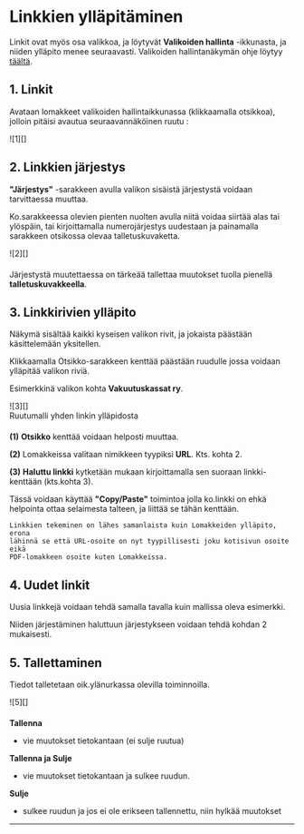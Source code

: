 # Linkkien ylläpitäminen

Linkit ovat myös osa valikkoa, ja löytyvät __Valikoiden hallinta__ -ikkunasta, ja niiden
ylläpito menee seuraavasti. Valikoiden hallintanäkymän ohje löytyy [täältä][10].


## 1. Linkit

Avataan lomakkeet valikoiden hallintaikkunassa (klikkaamalla otsikkoa),
jolloin pitäisi avautua seuraavannäköinen ruutu :

<figure class="fig-n border" style="margin:0 0 20px 0">
![1][]
</figure>


## 2. Linkkien järjestys

__"Järjestys"__ -sarakkeen avulla valikon sisäistä järjestystä voidaan tarvittaessa muuttaa.

Ko.sarakkeessa olevien pienten nuolten avulla niitä voidaa siirtää alas tai ylöspäin,
tai kirjoittamalla numerojärjestys uudestaan ja painamalla sarakkeen otsikossa olevaa talletuskuvaketta.

<figure class="fig-n border" style="margin:0 0 20px 0">
![2][]
</figure>

Järjestystä muutettaessa on tärkeää tallettaa muutokset tuolla pienellä __talletuskuvakkeella__.


## 3. Linkkirivien ylläpito

Näkymä sisältää kaikki kyseisen valikon rivit, ja jokaista päästään käsittelemään yksitellen.

Klikkaamalla Otsikko-sarakkeen kenttää päästään ruudulle jossa voidaan ylläpitää valikon riviä.

Esimerkkinä valikon kohta __Vakuutuskassat ry__.

<figure class="fig-n border" style="margin:0 0 20px 0">
![3][]
<figcaption>Ruutumalli yhden linkin ylläpidosta</figcaption>
</figure>

__(1)__ __Otsikko__ kenttää voidaan helposti muuttaa.

__(2)__ Lomakkeissa valitaan nimikkeen tyypiksi  __URL__. Kts. kohta 2.

__(3)__  __Haluttu linkki__ kytketään mukaan kirjoittamalla sen suoraan linkki-kenttään (kts.kohta 3).

Tässä voidaan käyttää __"Copy/Paste"__ toimintoa jolla ko.linkki on ehkä helpointa ottaa
selaimesta talteen, ja liittää se tähän kenttään.


````
Linkkien tekeminen on lähes samanlaista kuin Lomakkeiden ylläpito, erona
lähinnä se että URL-osoite on nyt tyypillisesti joku kotisivun osoite eikä
PDF-lomakkeen osoite kuten Lomakkeissa.
````

## 4. Uudet linkit

Uusia linkkejä voidaan tehdä samalla tavalla kuin mallissa oleva esimerkki.

Niiden järjestäminen haluttuun järjestykseen voidaan tehdä kohdan 2 mukaisesti.

## 5. Tallettaminen

Tiedot talletetaan oik.ylänurkassa olevilla toiminnoilla.

<figure class="fig-n border" style="margin:0 0 20px 0">
![5][]
</figure>

__Tallenna__

*   vie muutokset tietokantaan (ei sulje ruutua)

__Tallenna ja Sulje__

*   vie muutokset tietokantaan ja sulkee ruudun.

__Sulje__

*   sulkee ruudun ja jos ei ole erikseen tallennettu, niin hylkää muutokset

----

[1]: kuvat/kuva90.png "Ruutumalli"
[2]: kuvat/kuva70.png "Ruutumalli"
[3]: kuvat/kuva91.png "Ruutumalli"
[5]: kuvat/kuva56.png "Ruutumalli"
[10]: pages/valikot.md
